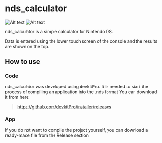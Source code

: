 # nds_calculator
![Alt text](https://i.imgur.com/0HPXVZG.png?raw=true "Intreface")
![Alt text](https://i.imgur.com/RhFdEAy.gif?raw=true "Intreface")

nds_calculator is a simple calculator for Nintendo DS.

Data is entered using the lower touch screen of the console and the results are shown on the top.

## How to use

### Code

nds_calculator was developed using devkitPro.
It is needed to start the process of compiling an application into the .nds format
You can download it from here:
><https://github.com/devkitPro/installer/releases>

### App

If you do not want to compile the project yourself, you can download a ready-made file from the Release section
